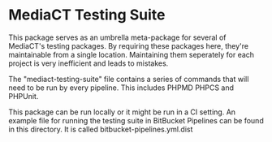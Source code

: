 # MediaCT Testing Suite

This package serves as an umbrella meta-package for several of MediaCT's testing 
packages. By requiring these packages here, they're maintainable from a single 
location. Maintaining them seperately for each project is very inefficient and 
leads to mistakes.  

The "mediact-testing-suite" file contains a series of commands that will need to be run by every pipeline.
This includes PHPMD PHPCS and PHPUnit.

This package can be run locally or it might be run in a CI setting.
An example file for running the testing suite in BitBucket Pipelines can be found in this directory. It is called bitbucket-pipelines.yml.dist
